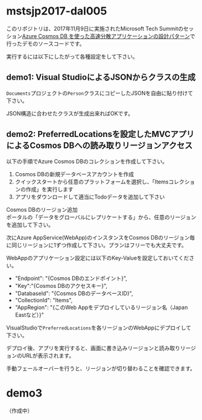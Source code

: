 # mstsjp2017-dal005

このリポジトリは、2017年11月9日に実施されたMicrosoft Tech Summitのセッション[Azure Cosmos DB を使った高速分散アプリケーションの設計パターン](https://www.slideshare.net/kazuyukimiyake/azure-cosmos-db-81795518)で行ったデモのソースコードです。

実行するには以下にしたがって各種設定をして下さい。

## demo1: Visual StudioによるJSONからクラスの生成

```Documents```プロジェクトの```Person```クラスにコピーしたJSONを自由に貼り付けて下さい。

JSON構造に合わせたクラスが生成出来ればOKです。

## demo2: PreferredLocationsを設定したMVCアプリによるCosmos DBへの読み取りリージョンアクセス

以下の手順でAzure Cosmos DBのコレクションを作成して下さい。
1. Cosmos DBの新規データベースアカウントを作成
1. クイックスタートから任意のプラットフォームを選択し、「Itemsコレクションの作成」を実行します
1. アプリをダウンロードして適当にTodoデータを追加して下さい


Cosmos DBのリージョン追加  
ポータルの「データをグローバルにレプリケートする」から、任意のリージョンを追加して下さい。

次にAzure AppService(WebApp)のインスタンスをCosmos DBのリージョン毎に同じリージョンに1ずつ作成して下さい。プランはフリーでも大丈夫です。

WebAppのアプリケーション設定には以下のKey-Valueを設定しておいてください。

* "Endpoint": "{Cosmos DBのエンドポイント}",
* "Key":"{Cosmos DBのアクセスキー}",
* "DatabaseId": "{Cosmos DBのデータベースID}",
* "CollectionId": "Items",
* "AppRegion": "{このWeb Appをデプロイしているリージョン名（Japan Eastなど）}"

VisualStudioで```PreferredLocations```を各リージョンのWebAppにデプロイして下さい。

デプロイ後、アプリを実行すると、画面に書き込みリージョンと読み取りリージョンのURLが表示されます。

手動フェールオーバーを行うと、リージョンが切り替わることを確認できます。

# demo3

（作成中）